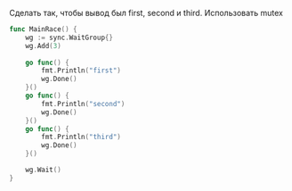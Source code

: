 Сделать так, чтобы вывод был first, second и third. Использовать mutex

```go
func MainRace() {
    wg := sync.WaitGroup{}
    wg.Add(3)
    
    go func() {
        fmt.Println("first")
        wg.Done()
    }()
    go func() {
        fmt.Println("second")
        wg.Done()
    }()
    go func() {
        fmt.Println("third")
        wg.Done()
    }()

    wg.Wait()
}
```

